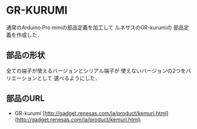 # GR-KURUMI
通常のArduino Pro miniの部品定義を加工して
ルネサスのGR-kurumiの
部品定義を作成した．

## 部品の形状
全ての端子が使えるバージョンとシリアル端子が
使えないバージョンの2つをバリエーションとして
選べるようにした．

## 部品のURL
* GR-kurumi [http://gadget.renesas.com/ja/product/kemuri.html](http://gadget.renesas.com/ja/product/kemuri.html)

